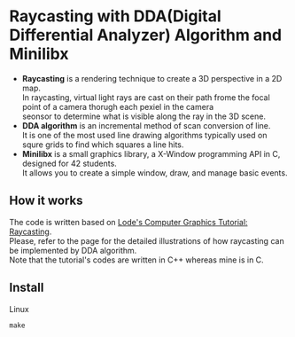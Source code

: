 # Raycasting with DDA(Digital Differential Analyzer) Algorithm and Minilibx
* **Raycasting** is a rendering technique to create a 3D perspective in a 2D map.  
In raycasting, virtual light rays are cast on their path frome the focal point of a camera thorugh each pexiel in the camera  
seonsor to determine what is visible along the ray in the 3D scene.  
* **DDA algorithm** is an incremental method of scan conversion of line.  
It is one of the most used line drawing algorithms typically used on squre grids to find which squares a line hits.
* **Minilibx** is a small graphics library, a X-Window programming API in C, designed for 42 students.  
It allows you to create a simple window, draw, and manage basic events.

## How it works
The code is written based on [Lode's Computer Graphics Tutorial: Raycasting](https://lodev.org/cgtutor/raycasting.html).  
Please, refer to the page for the detailed illustrations of how raycasting can be implemented by DDA algorithm.  
Note that the tutorial's codes are written in C++ whereas mine is in C.

## Install
Linux
~~~~
make
~~~~
